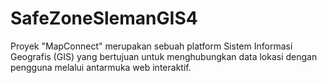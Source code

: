 # SafeZoneSlemanGIS4
Proyek "MapConnect" merupakan sebuah platform Sistem Informasi Geografis (GIS) yang bertujuan untuk menghubungkan data lokasi dengan pengguna melalui antarmuka web interaktif.
